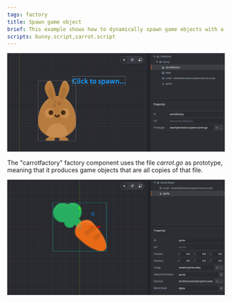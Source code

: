 ```yaml
---
tags: factory
title: Spawn game object
brief: This example shows how to dynamically spawn game objects with a factory component.
scripts: bunny.script,carrot.script
---
```


![basic](basic.png)

The "carrotfactory" factory component uses the file *carrot.go* as prototype, meaning that it produces game objects that are all copies of that file.

![carrot](carrot.png)
